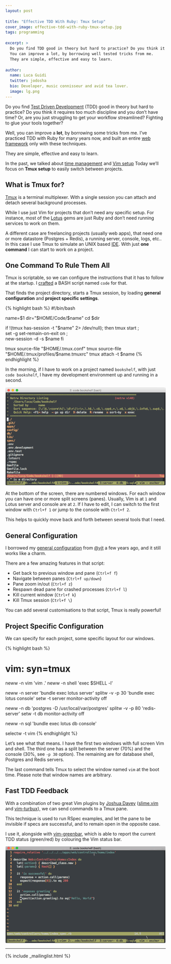 ```yaml
---
layout: post

title: "Effective TDD With Ruby: Tmux Setup"
cover_image: effective-tdd-with-ruby-tmux-setup.jpg
tags: programming

excerpt: >
  Do you find TDD good in theory but hard to practice? Do you think it requires too much discipline and you don’t have time?
  You can improve a lot, by borrowing well tested tricks from me.
  They are simple, effective and easy to learn.

author:
  name: Luca Guidi
  twitter: jodosha
  bio: Developer, music connisseur and avid tea lover.
  image: lg.png
---
```


Do you find [Test Driven Development](https://en.wikipedia.org/wiki/Test-driven_development) (TDD) good in theory but hard to practice? Do you think it requires too much discipline and you don’t have time? Or, are you just struggling to get your workflow streamlined? Fighting to glue your tools together?

Well, you can improve a **lot**, by borrowing some tricks from me. I’ve practiced TDD with Ruby for many years now, and built an entire [web framework](http://lotusrb.org) only with these techniques.

They are simple, effective and easy to learn.

In the past, we talked about [time management](/2015/10/20/effective-tdd-with-ruby-time-and-flow.html) and [Vim setup](/2015/10/27/effective-tdd-with-ruby-vim-setup.html) Today we’ll focus on **Tmux setup** to easily switch between projects.

## What is Tmux for?

[Tmux](https://tmux.github.io) is a terminal multiplexer. With a single session you can attach and detach several background processes.

While I use just Vim for projects that don’t need any specific setup. For instance, most of the [Lotus](http://lotusrb.org) gems are just Ruby and don’t need running services to work on them.

A different case are freelancing projects (usually web apps), that need one or more datastore (Postgres + Redis), a running server, console, logs, etc.. In this case I use Tmux to simulate an UNIX based [IDE](https://en.wikipedia.org/wiki/Integrated_development_environment). With just **one command** I can start to work on a project.

## One Command To Rule Them All

Tmux is scriptable, so we can configure the instructions that it has to follow at the startup. I [crafted](https://github.com/jodosha/dotfiles/blob/master/bin/code) a BASH script named `code` for that.

That finds the project directory, starts a Tmux session, by loading **general configuration** and **project specific settings**.

{% highlight bash %}
#!/bin/bash

name=$1
dir="$HOME/Code/$name"
cd $dir

if !(tmux has-session -t "$name" 2> /dev/null); then
  tmux start                     \;\
    set -g set-remain-on-exit on \;\
    new-session -d -s $name
fi

tmux source-file "$HOME/.tmux.conf"
tmux source-file "$HOME/.tmux/profiles/$name.tmuxrc"
tmux attach -t $name
{% endhighlight %}

In the morning, if I have to work on a project named `bookshelf`, with just `code bookshelf`, I have my development environment up and running in a second.

![](/images/tmux-start.png)

At the bottom of the screen, there are numbered windows. For each window you can have one or more split screens (panes). Usually, Vim is at `1` and Lotus server and console are at `2`. If I have to edit, I can switch to the first window with `Ctrl+f 1` or jump to the console with `Ctrl+f 2`.

This helps to quickly move back and forth between several tools that I need.

## General Configuration

I borrowed my [general configuration](https://github.com/jodosha/dotfiles/blob/master/.tmux.conf) from [@vjt](https://twitter.com/vjt) a few years ago, and it still works like a charm.

There are a few amazing features in that script:

  * Get back to previous window and pane (`Ctrl+f f`)
  * Navigate between panes (`Ctrl+f up/down`)
  * Pane zoom in/out (`Ctrl+f z`)
  * Respawn dead pane for crashed processes (`Ctrl+f l`)
  * Kill current window (`Ctrl+f k`)
  * Kill Tmux session (`Ctrl+f \`)

You can add several customisations to that script, Tmux is really powerful!

## Project Specific Configuration

We can specify for each project, some specific layout for our windows.

{% highlight bash %}
# vim: syn=tmux

neww -n vim   'vim .'
neww -n shell 'exec $SHELL -l'

neww -n server  'bundle exec lotus server'
splitw -v -p 30 'bundle exec lotus console'
setw -t server monitor-activity off

neww -n db      'postgres -D /usr/local/var/postgres'
splitw -v -p 80 'redis-server'
setw -t db monitor-activity off

neww -n sql 'bundle exec lotus db console'

selectw -t vim
{% endhighlight %}

Let’s see what that means. I have the first two windows with full screen Vim and shell. The third one has a split between the server (70%) and the console (30%, see `-p 30` option). The remaining are for database shell, Postgres and Redis servers.

The last command tells Tmux to select the window named `vim` at the boot time. Please note that window names are arbitrary.

## Fast TDD Feedback

With a combination of two great Vim plugins by [Joshua Davey](https://github.com/jgdavey) ([slime.vim](https://github.com/jgdavey/tslime.vim) and [vim-turbux](https://github.com/jgdavey/vim-turbux)), we can send commands to a Tmux pane.

This technique is used to run RSpec examples, and let the pane to be invisible if specs are successful, and to remain open in the opposite case.

I use it, alongside with [vim-greenbar](https://github.com/jodosha/vim-greenbar), which is able to report the current TDD status (green/red) by colouring the Vim status bar.

![](/images/tmux-tdd.gif)

<hr>

{% include _mailinglist.html %}
